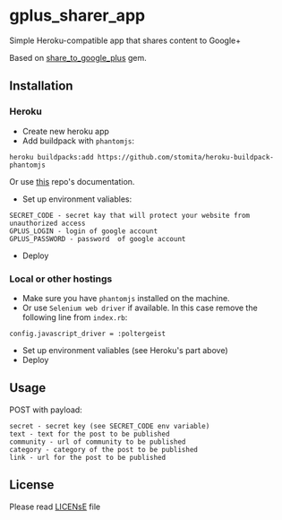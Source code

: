 # gplus_sharer_app
Simple Heroku-compatible app that shares content to Google+

Based on [share_to_google_plus](https://github.com/developer88/share_to_google_plus) gem.

## Installation

### Heroku

* Create new heroku app
* Add buildpack with `phantomjs`:

```
heroku buildpacks:add https://github.com/stomita/heroku-buildpack-phantomjs
```

Or use [this](https://github.com/stomita/heroku-buildpack-phantomjs) repo's documentation.

* Set up environment valiables:

```
SECRET_CODE - secret kay that will protect your website from unauthorized access
GPLUS_LOGIN - login of google account
GPLUS_PASSWORD - password  of google account
```

* Deploy

### Local or other hostings

* Make sure you have `phantomjs` installed on the machine.
* Or use `Selenium web driver` if available. In this case remove the following line from `index.rb`:

```
config.javascript_driver = :poltergeist
```

* Set up environment valiables (see Heroku's part above)
* Deploy

## Usage

POST <url of your website> with payload:

```
secret - secret key (see SECRET_CODE env variable)
text - text for the post to be published
community - url of community to be published
category - category of the post to be published
link - url for the post to be published
```

## License

Please read [LICENsE](LICENSE) file
